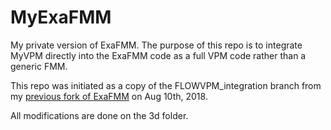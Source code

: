 # MyExaFMM
My private version of ExaFMM. The purpose of this repo is to integrate MyVPM directly into the ExaFMM code as a full VPM code rather than a generic FMM.

This repo was initiated as a copy of the FLOWVPM_integration branch from my [previous fork of ExaFMM](https://github.com/EdoAlvarezR/exafmm/tree/FLOWVPM_integration) on Aug 10th, 2018.

All modifications are done on the 3d folder.
